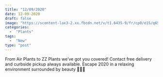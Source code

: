 ```yaml
---
title: "12/09/2020"
date: 12-09-2020
draft: false
image: "https://scontent-lax3-2.xx.fbcdn.net/v/t1.6435-9/fr/cp0/e15/q65/131024184_10158600279207419_623086202785836421_n.jpg?_nc_cat=111&ccb=1-3&_nc_sid=110474&_nc_ohc=Iqyg3YBn6QIAX9GpD9k&_nc_ht=scontent-lax3-2.xx&tp=14&oh=83e44151f9bee5d1e7fd1e38e7b1de07&oe=60DFDFA2"
categories:
  -  "Plants"
tags:
  -  "New"
type: "post"
---
```

From Air Plants to ZZ Plants we’ve got you covered!
Contact free delivery and curbside pickup always available. Escape 2020 in a relaxing environment surrounded by beauty 🌴🐸🌿